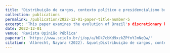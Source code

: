 ```yaml
---
title: "Distribuição de cargos, contexto político e presidencialismo brasileiro: uma análise institucional do sistema de livre provimento"
collection: publications
permalink: /publication/2022-12-01-paper-title-number-5
excerpt: 'This paper examines the evolution of Brazil's discretionary bureaucratic system. It explores how the allocation of public offices is influenced by the coalitional presidential system and efforts to professionalise the bureaucracy. The paper addresses presidential dilemmas, which involve choosing between appointing party members to gain support and nominating individuals aligned with the president's policy preferences. Using theories of institutional change as a framework, the study analyses how rules on appointments affect the characteristics of nominees. Through a case study of Brazil, the paper evaluates the alignment between theoretical predictions and empirical evidence regarding institutions and the distribution of public sector posts. Methodologically, it employs bibliographic research, document analysis, and descriptive statistics. The findings reveal that laws regulating appointments were ineffective, as federal organisations did not adhere to them. The number of career civil servants in discretionary roles was already high before mandatory quotas were introduced. The role of coordination bodies varied across administrations. Despite presidential power centralisation, public managers often have autonomy in staff selection and sometimes disregard legal requirements. Hence, the study suggested the inclusion of informal institutions in future analyses, contributing to theory-testing and theory-building on institutional dynamics and public office distribution.'
date: 2022-12-01
venue: 'Revista Opinião Pública'
paperurl: 'https://www.scielo.br/j/op/a/hDk7cbKd9xzkZPfnYJmNqQw/'
citation: 'Albrecht, Nayara (2022). &quot;Distribuição de cargos, contexto político e presidencialismo brasileiro: uma análise institucional do sistema de livre provimento.&quot <i>Revista Opinião Pública</i>. 1.(5).'
---
```

